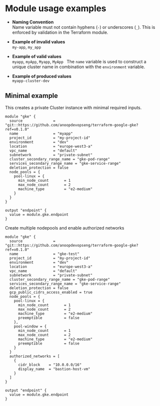 # Module usage examples

- **Naming Convention**  
    Name variable must not contain hyphens (`-`) or underscores (`_`). This is enforced by validation in the Terraform module.

- **Example of invalid values**  
    `my-app`, `my_app`

- **Example of valid values**  
    `myapp`, `myApp`, `Myapp`, `MyApp ` 
    The `name` variable is used to construct a unique cluster name in combination with the `environment` variable.

- **Example of produced values**  
    `myapp-cluster-dev`

## Minimal example

This creates a private Cluster instance with minimal required inputs.
```hcl
module "gke" {
  source              = "git::https://github.com/anoopdevopseng/terraform-google-gke?ref=v0.1.0"
  name                = "myapp"
  project_id          = "my-project-id"
  environment         = "dev"
  location            = "europe-west3-a"
  vpc_name            = "default"
  subnetwork          = "private-subnet"
  cluster_secondary_range_name = "gke-pod-range"
  services_secondary_range_name = "gke-service-range"
  deletion_protection = false
  node_pools = {
    pool-linux = {
      min_node_count       = 1
      max_node_count       = 2
      machine_type         = "e2-medium"
    }
  }
}

output "endpoint" {
  value = module.gke.endpoint
}
```

Create multiple nodepools and enable authorized networks

```hcl
module "gke" {
  source              = "git::https://github.com/anoopdevopseng/terraform-google-gke?ref=v0.1.0"
  name                = "gke-test"
  project_id          = "my-project-id"
  environment         = "dev"
  location            = "europe-west3-a"
  vpc_name            = "default"
  subnetwork          = "private-subnet"
  cluster_secondary_range_name = "gke-pod-range"
  services_secondary_range_name = "gke-service-range"
  deletion_protection = false
  gcp_public_cidrs_access_enabled = true
  node_pools = {
    pool-linux = {
      min_node_count       = 1
      max_node_count       = 2
      machine_type         = "e2-medium"
      preemptible          = false
    },
    pool-window = {
      min_node_count       = 1
      max_node_count       = 2
      machine_type         = "e2-medium"
      preemptible          = false
    }
  }
  authorized_networks = [
    {
      cidr_block    = "10.0.0.0/16"
      display_name  = "bastion-host-vm"
    }
  ]
}

output "endpoint" {
  value = module.gke.endpoint
}
```